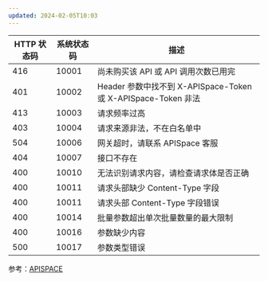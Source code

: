 ```yaml
---
updated: 2024-02-05T10:03
---
```

|HTTP 状态码|系统状态码|描述|
|---|---|---|
|416|10001|尚未购买该 API 或 API 调用次数已用完|
|401|10002|Header 参数中找不到 X-APISpace-Token 或 X-APISpace-Token 非法|
|413|10003|请求频率过高|
|403|10004|请求来源非法，不在白名单中|
|504|10006|网关超时，请联系 APISpace 客服|
|404|10007|接口不存在|
|400|10010|无法识别请求内容，请检查请求体是否正确|
|400|10011|请求头部缺少 Content-Type 字段|
|400|10011|请求头部 Content-Type 字段错误|
|400|10014|批量参数超出单次批量数量的最大限制|
|400|10016|参数缺少内容|
|500|10017|参数类型错误|
参考：[APISPACE](https://www.apispace.com/eolink/api/zwfc/apiDocument)